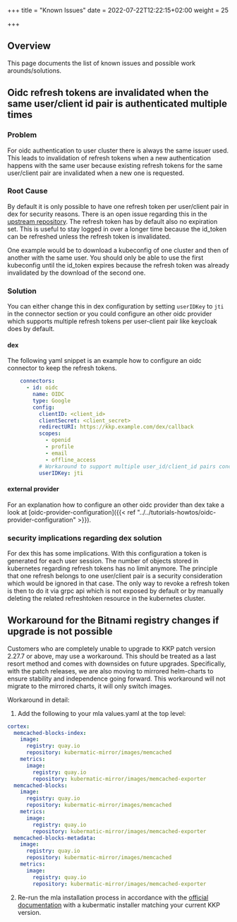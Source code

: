 +++
title = "Known Issues"
date = 2022-07-22T12:22:15+02:00
weight = 25

+++

## Overview

This page documents the list of known issues and possible work arounds/solutions.

## Oidc refresh tokens are invalidated when the same user/client id pair is authenticated multiple times

### Problem

For oidc authentication to user cluster there is always the same issuer used. This leads to invalidation of refresh tokens when a new authentication happens with the same user because existing refresh tokens for the same user/client pair are invalidated when a new one is requested.


### Root Cause

By default it is only possible to have one refresh token per user/client pair in dex for security reasons. There is an open issue regarding this in the [upstream repository](https://github.com/dexidp/dex/issues/981). The refresh token has by default also no expiration set. This is useful to stay logged in over a longer time because the id_token can be refreshed unless the refresh token is invalidated.

One example would be to download a kubeconfig of one cluster and then of another with the same user. You should only be able to use the first kubeconfig until the id_token expires because the refresh token was already invalidated by the download of the second one.

### Solution

You can either change this in dex configuration by setting `userIDKey` to `jti` in the connector section or you could configure an other oidc provider which supports multiple refresh tokens per user-client pair like keycloak does by default.

#### dex

The following yaml snippet is an example how to configure an oidc connector to keep the refresh tokens.

```yaml
    connectors:
      - id: oidc
        name: OIDC
        type: Google
        config:
          clientID: <client_id>
          clientSecret: <client_secret>
          redirectURI: https://kkp.example.com/dex/callback
          scopes:
            - openid
            - profile
            - email
            - offline_access
          # Workaround to support multiple user_id/client_id pairs concurrently
          userIDKey: jti
```

#### external provider

For an explanation how to configure an other oidc provider than dex take a look at [oidc-provider-configuration]({{< ref "../../tutorials-howtos/oidc-provider-configuration" >}}).

### security implications regarding dex solution

For dex this has some implications. With this configuration a token is generated for each user session. The number of objects stored in kubernetes regarding refresh tokens has no limit anymore. The principle that one refresh belongs to one user/client pair is a security consideration which would be ignored in that case. The only way to revoke a refresh token is then to do it via grpc api which is not exposed by default or by manually deleting the related refreshtoken resource in the kubernetes cluster.

## Workaround for the Bitnami registry changes if upgrade is not possible

Customers who are completely unable to upgrade to KKP patch version 2.27.7 or above, may use a workaround.
This should be treated as a last resort method and comes with downsides on future upgrades. Specifically, with the patch releases, we are also moving to mirrored helm-charts to ensure stability and independence going forward. This workaround will not migrate to the mirrored charts, it will only switch images.

Workaround in detail:

1. Add the following to your mla values.yaml at the top level:

  ```yaml
  cortex:
    memcached-blocks-index:
      image:
        registry: quay.io
        repository: kubermatic-mirror/images/memcached
      metrics:
        image:
          registry: quay.io
          repository: kubermatic-mirror/images/memcached-exporter
    memcached-blocks:
      image:
        registry: quay.io
        repository: kubermatic-mirror/images/memcached
      metrics:
        image:
          registry: quay.io
          repository: kubermatic-mirror/images/memcached-exporter
    memcached-blocks-metadata:
      image:
        registry: quay.io
        repository: kubermatic-mirror/images/memcached
      metrics:
        image:
          registry: quay.io
          repository: kubermatic-mirror/images/memcached-exporter
  ```

2. Re-run the mla installation process in accordance with the [official documentation](../../tutorials-howtos//monitoring-logging-alerting//user-cluster/admin-guide/#installing-mla-stack-in-a-seed-cluster) with a kubermatic installer matching your current KKP version.
